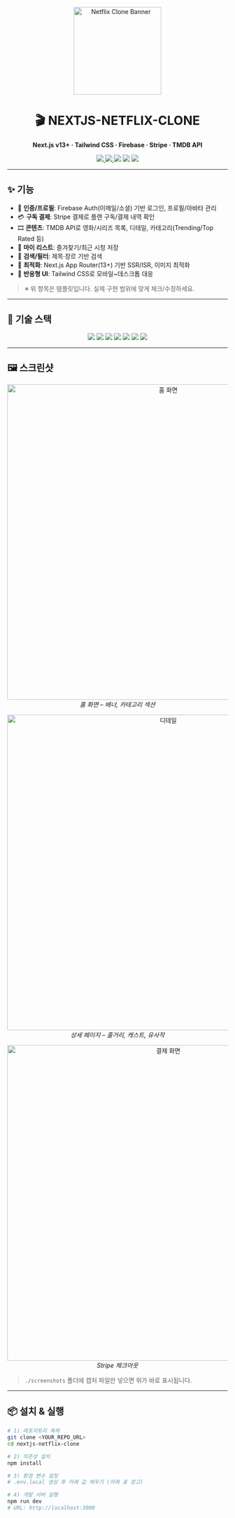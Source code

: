 <!-- BANNER -->
<p align="center">
  <img src="./public/netflix-banner.jpg" alt="Netflix Clone Banner" width="200px" />
</p>

<h1 align="center">🎬 NEXTJS-NETFLIX-CLONE</h1>
<p align="center">
  <b>Next.js v13+ · Tailwind CSS · Firebase · Stripe · TMDB API</b>
</p>

<p align="center">
  <a href="<!-- 배포 URL 넣기 -->">
    <img src="https://img.shields.io/badge/Live-Demo-blue?logo=vercel&logoColor=white" />
  </a>
  <a href="<!-- GitHub 저장소 URL 넣기 -->">
    <img src="https://img.shields.io/github/stars/choidy180/nextjs-netflix-clone?style=social" />
  </a>
  <img src="https://img.shields.io/github/license/choidy180/nextjs-netflix-clone?color=brightgreen" />
  <img src="https://img.shields.io/badge/PRs-welcome-yellow?logo=github" />
  <img src="https://img.shields.io/badge/Made%20with-❤️-ff69b4" />
</p>

---

## ✨ 기능
- 🔐 **인증/프로필**: Firebase Auth(이메일/소셜) 기반 로그인, 프로필/아바타 관리
- 💳 **구독 결제**: Stripe 결제로 플랜 구독/결제 내역 확인
- 🎞️ **콘텐츠**: TMDB API로 영화/시리즈 목록, 디테일, 카테고리(Trending/Top Rated 등)
- 🧡 **마이 리스트**: 즐겨찾기/최근 시청 저장
- 🔎 **검색/필터**: 제목·장르 기반 검색
- 🚀 **최적화**: Next.js App Router(13+) 기반 SSR/ISR, 이미지 최적화
- 📱 **반응형 UI**: Tailwind CSS로 모바일~데스크톱 대응

> ※ 위 항목은 템플릿입니다. 실제 구현 범위에 맞게 체크/수정하세요.

---

## 🧰 기술 스택
<p align="center">
  <img src="https://img.shields.io/badge/Next.js-000?style=flat-square&logo=next.js&logoColor=white" />
  <img src="https://img.shields.io/badge/Tailwind%20CSS-06B6D4?style=flat-square&logo=tailwindcss&logoColor=white" />
  <img src="https://img.shields.io/badge/Firebase-FFCA28?style=flat-square&logo=firebase&logoColor=white" />
  <img src="https://img.shields.io/badge/Stripe-635BFF?style=flat-square&logo=stripe&logoColor=white" />
  <img src="https://img.shields.io/badge/TMDB%20API-01B4E4?style=flat-square&logo=themoviedatabase&logoColor=white" />
  <img src="https://img.shields.io/badge/TypeScript-3178C6?style=flat-square&logo=typescript&logoColor=white" />
  <img src="https://img.shields.io/badge/Vercel-000?style=flat-square&logo=vercel&logoColor=white" />
</p>

---

## 🖼️ 스크린샷
<p align="center">
  <img src="./screenshots/home.png" alt="홈 화면" width="720" />
  <br />
  <em>홈 화면 – 배너, 카테고리 섹션</em>
</p>

<p align="center">
  <img src="./screenshots/detail.png" alt="디테일" width="720" />
  <br />
  <em>상세 페이지 – 줄거리, 캐스트, 유사작</em>
</p>

<p align="center">
  <img src="./screenshots/checkout.png" alt="결제 화면" width="720" />
  <br />
  <em>Stripe 체크아웃</em>
</p>

> `./screenshots` 폴더에 캡처 파일만 넣으면 위가 바로 표시됩니다.

---

## 📦 설치 & 실행
```bash
# 1) 레포지토리 복제
git clone <YOUR_REPO_URL>
cd nextjs-netflix-clone

# 2) 의존성 설치
npm install

# 3) 환경 변수 설정
# .env.local 생성 후 아래 값 채우기 (아래 표 참고)

# 4) 개발 서버 실행
npm run dev
# URL: http://localhost:3000
